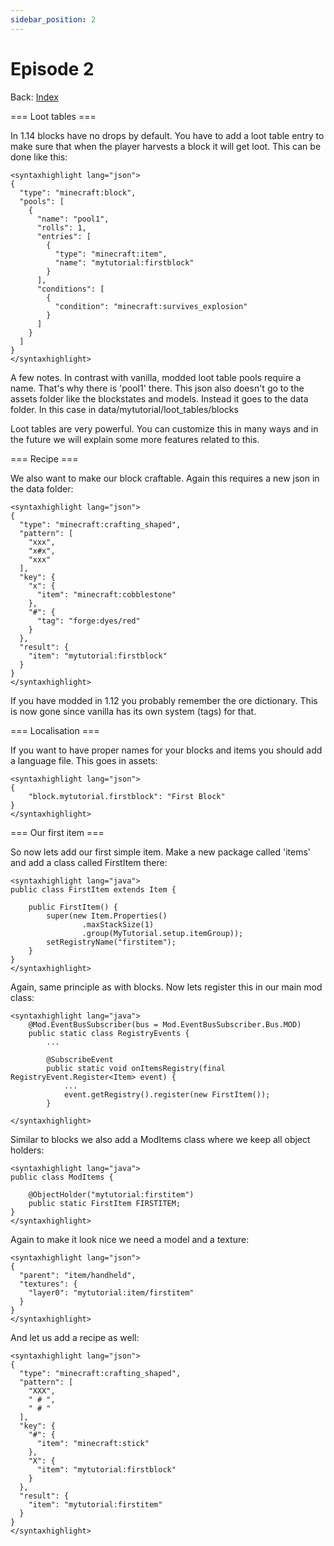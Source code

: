```yaml
---
sidebar_position: 2
---
```


# Episode 2

Back: [Index](./1.14-1.15-1.16.md)

=== Loot tables ===

In 1.14 blocks have no drops by default. You have to add a loot table entry to make sure that when the player harvests a block it will get loot. This can be done like this:
```
<syntaxhighlight lang="json">
{
  "type": "minecraft:block",
  "pools": [
    {
      "name": "pool1",
      "rolls": 1,
      "entries": [
        {
          "type": "minecraft:item",
          "name": "mytutorial:firstblock"
        }
      ],
      "conditions": [
        {
          "condition": "minecraft:survives_explosion"
        }
      ]
    }
  ]
}
</syntaxhighlight>
```
A few notes. In contrast with vanilla, modded loot table pools require a name. That's why there is 'pool1' there. This json also doesn't go to the assets folder like the blockstates and models. Instead it goes to the data folder. In this case in data/mytutorial/loot_tables/blocks

Loot tables are very powerful. You can customize this in many ways and in the future we will explain some more features related to this.

=== Recipe ===

We also want to make our block craftable. Again this requires a new json in the data folder:
```
<syntaxhighlight lang="json">
{
  "type": "minecraft:crafting_shaped",
  "pattern": [
    "xxx",
    "x#x",
    "xxx"
  ],
  "key": {
    "x": {
      "item": "minecraft:cobblestone"
    },
    "#": {
      "tag": "forge:dyes/red"
    }
  },
  "result": {
    "item": "mytutorial:firstblock"
  }
}
</syntaxhighlight>
```
If you have modded in 1.12 you probably remember the ore dictionary. This is now gone since vanilla has its own system (tags) for that.

=== Localisation ===

If you want to have proper names for your blocks and items you should add a language file. This goes in assets:
```
<syntaxhighlight lang="json">
{
    "block.mytutorial.firstblock": "First Block"
}
</syntaxhighlight>
```
=== Our first item ===

So now lets add our first simple item. Make a new package called 'items' and add a class called FirstItem there:
```
<syntaxhighlight lang="java">
public class FirstItem extends Item {

    public FirstItem() {
        super(new Item.Properties()
                .maxStackSize(1)
                .group(MyTutorial.setup.itemGroup));
        setRegistryName("firstitem");
    }
}
</syntaxhighlight>
```
Again, same principle as with blocks. Now lets register this in our main mod class:
```
<syntaxhighlight lang="java">
    @Mod.EventBusSubscriber(bus = Mod.EventBusSubscriber.Bus.MOD)
    public static class RegistryEvents {
        ...

        @SubscribeEvent
        public static void onItemsRegistry(final RegistryEvent.Register<Item> event) {
            ...
            event.getRegistry().register(new FirstItem());
        }

</syntaxhighlight>
```
Similar to blocks we also add a ModItems class where we keep all object holders:
```
<syntaxhighlight lang="java">
public class ModItems {

    @ObjectHolder("mytutorial:firstitem")
    public static FirstItem FIRSTITEM;
}
</syntaxhighlight>
```
Again to make it look nice we need a model and a texture:
```
<syntaxhighlight lang="json">
{
  "parent": "item/handheld",
  "textures": {
    "layer0": "mytutorial:item/firstitem"
  }
}
</syntaxhighlight>
```
And let us add a recipe as well:
```
<syntaxhighlight lang="json">
{
  "type": "minecraft:crafting_shaped",
  "pattern": [
    "XXX",
    " # ",
    " # "
  ],
  "key": {
    "#": {
      "item": "minecraft:stick"
    },
    "X": {
      "item": "mytutorial:firstblock"
    }
  },
  "result": {
    "item": "mytutorial:firstitem"
  }
}
</syntaxhighlight>
```

